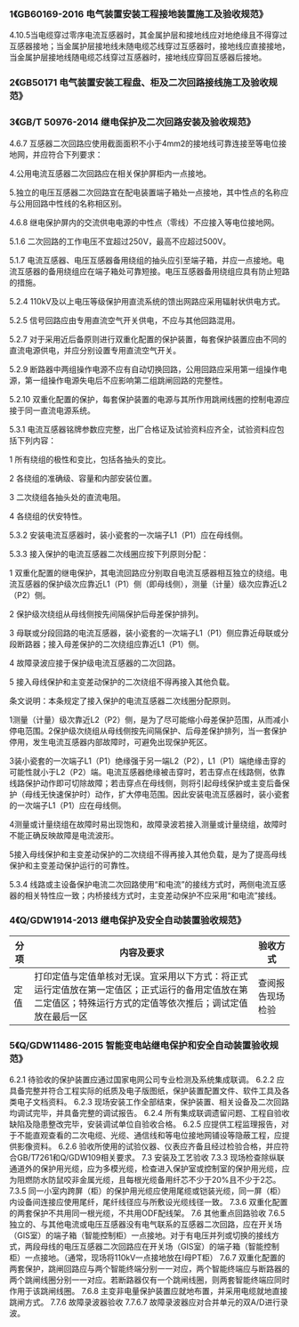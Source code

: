 ### 1《GB60169-2016 电气装置安装工程接地装置施工及验收规范》

4.10.5当电缆穿过零序电流互感器时，其金属护层和接地线应对地绝缘且不得穿过互感器接地；当金属护层接地线未随电缆芯线穿过互感器时，接地线应直接接地，当金属护层接地线随电缆芯线穿过互感器时，接地线应穿回互感器后接地。

### 2《GB50171 电气装置安装工程盘、柜及二次回路接线施工及验收规范》

### 3《GB/T 50976-2014  继电保护及二次回路安装及验收规范》

4.6.7 互感器二次回路应使用截面面积不小于4mm2的接地线可靠连接至等电位接地网，并应符合下列要求：

4.公用电流互感器二次回路应在相关保护屏柜内一点接地。

5.独立的电压互感器二次回路宜在配电装置端子箱处一点接地，其中性点的名称应与公用回路中性线的名称相区别。

4.6.8 继电保护屏内的交流供电电源的中性点（零线）不应接入等电位接地网。

5.1.6 二次回路的工作电压不宜超过250V，最高不应超过500V。

5.1.7 电流互感器、电压互感器备用绕组的抽头应引至端子箱，并应一点接地。电流互感器的备用绕组应在端子箱处可靠短接。电压互感器备用绕组应具有防止短路的措施。

5.2.4 110kV及以上电压等级保护用直流系统的馈出网路应采用辐射状供电方式。

5.2.5 信号回路应由专用直流空气开关供电，不应与其他回路混用。

5.2.7 对于采用近后备原则进行双重化配置的保护装置，每套保护装置应由不同的直流电源供电，并应分别设置专用直流空气开关。

5.2.9 断路器中两组操作电源不应有自动切换回路，公用回路应采用第一组操作电源，第一组操作电源失电后不应影响第二组跳闸回路的完整性。

5.2.10 双重化配置的保护，每套保护装置的电源与其所作用跳闸线圈的控制电源应接于同一直流电源系统。

5.3.1 电流互感器铭牌参数应完整，出厂合格证及试验资料应齐全，试验资料应包括下列内容：

1 所有绕组的极性和变比，包括各抽头的变比。

2 各绕组的准确级、容量和内部安装位置。

3 二次绕组各抽头处的直流电阻。

4 各绕组的伏安特性。

5.3.2 安装电流互感器时，装小瓷套的一次端子L1（P1）应在母线侧。

5.3.3 接入保护的电流互感器二次线圈应按下列原则分配：

1 双重化配置的继电保护，其电流回路应分别取自电流互感器相互独立的绕组。电流互感器的保护级次应靠近L1（P1）侧（即母线侧），测量（计量）级次应靠近L2（P2）侧。

2 保护级次绕组从母线侧按先间隔保护后母差保护排列。

3 母联或分段回路的电流互感器，装小瓷套的一次端子L1（P1）侧应靠近母联或分段断路器；接入母差保护的二次绕组应靠近L1（P1）侧。

4 故障录波应接于保护级电流互感器的二次回路。

5 接入母线保护和主变差动保护的二次绕组不得再接入其他负载。

条文说明：本条规定了接入保护的电流互感器二次线圈分配原则。

1测量（计量）级次靠近L2（P2）侧，是为了尽可能缩小母差保护范围，从而减小停电范围。2保护级次绕组从母线侧按先间隔保护、后母差保护排列，当一套保护停用，发生电流互感器内部故障时，可避免出现保护死区。

3装小瓷套的一次端子L1（P1）绝缘强于另一端L2（P2），L1（P1）端绝缘击穿的可能性就小于L2（P2）端。电流互感器绝缘被击穿时，若击穿点在线路侧，依靠线路保护动作即可切除故障；若击穿点在母线侧，则将引起母线保护或主变后备保护（母线无快速保护时）动作，扩大停电范围。因此安装电流互感器时，装小瓷套的一次端子L1（P1）应在母线侧。

4测量或计量绕组在故障时易出现饱和，故障录波若接入测量或计量绕组，故障时不能正确反映故障是电流波形。

5接入母线保护和主变差动保护的二次绕组不得再接入其他负载，是为了提高母线保护和主变差动保护运行的可靠性。

5.3.4 线路或主设备保护电流二次回路使用“和电流”的接线方式时，两侧电流互感器的相关特性应一致；内桥接线方式时，主变差动保护不应采用“和电流”接线。

 

### 4《Q/GDW1914-2013 继电保护及安全自动装置验收规范》

| 分项 | 内容及要求                                                   | 验收方式         |
| ---- | ------------------------------------------------------------ | ---------------- |
| 定值 | 打印定值与定值单核对无误。宜采用以下方式：将正式运行定值放在第一定值区；正式运行的备用定值放在第二定值区；特殊运行方式的定值等依次推后；调试定值放在最后一区 | 查阅报告现场检验 |

 

### 5《Q/GDW11486-2015 智能变电站继电保护和安全自动装置验收规范》

6.2.1 待验收的保护装置应通过国家电网公司专业检测及系统集成联调。
6.2.2 应具备完整并符合工程实际的纸质及电子版图纸，保护装置配置文件、软件工具及各类电子文档资料。
6.2.3 现场安装工作全部结束，保护装置、相关设备及二次回路均调试完毕，并具备完整的调试报告。
6.2.4 所有集成联调遗留问题、工程自验收缺陷及隐患整改完毕，安装调试单位自验收合格。
6.2.5 应提供工程监理报告，对于不能直观查看的二次电缆、光缆、通信线和等电位接地网铺设等隐蔽工程，应提供影像资料。
6.2.6 验收所使用的试验仪器、仪表应齐备且经过检验合格，并应符合GB/T7261和Q/GDW109相关要求。
7.3 安装及工艺验收
7.3.3 现场检查除纵联通道外的保护用光缆，应为多模光缆，检查进入保护室或控制室的保护用光缆，应为阻燃防水防鼠咬非金属光缆，且每根光缆备用纤芯不少于20%且不少于2芯。
7.3.5 同一小室内跨屏（柜）的保护用光缆应使用尾缆或铠装光缆，同一屏（柜）内设备间连接应使用尾纤，尾纤线径应与所敷设光缆线径一致。
7.3.6 双重化配置的两套保护不共用同一根光缆，不共用ODF配线架。
7.6 其他重点回路验收
7.6.5 独立的、与其他电流或电压互感器没有电气联系的互感器二次回路，应在开关场（GIS室）的端子箱（智能控制柜）一点接地。对于有电压并列或切换的接线方式，两段母线的电压互感器二次回路应在开关场（GIS室）的端子箱（智能控制柜）一点接地。（通常，现场将110kV一点接地放在I母PT柜）
7.6.7 双重化配置的两套保护，跳闸回路应与两个智能终端分别一一对应，两个智能终端应与断路器的两个跳闸线圈分别一一对应。若断路器仅有一个跳闸线圈，则两套智能终端应同时作用于该跳闸线圈。
7.6.8 主变非电量保护装置应就地布置，并采用电缆就地直接跳闸方式。
7.7.6 故障录波器验收
7.7.6.7 故障录波器应对合并单元的双A/D进行录波。